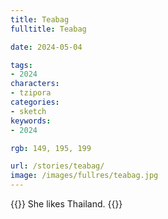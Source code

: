 ```yaml
---
title: Teabag
fulltitle: Teabag

date: 2024-05-04

tags:
- 2024
characters:
- tzipora
categories:
- sketch
keywords:
- 2024

rgb: 149, 195, 199

url: /stories/teabag/
image: /images/fullres/teabag.jpg
---
```

{{<note caption>}}
She likes Thailand.
{{</note>}}